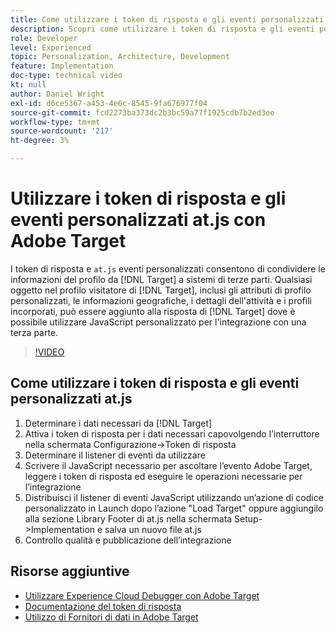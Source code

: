 ```yaml
---
title: Come utilizzare i token di risposta e gli eventi personalizzati at.js
description: Scopri come utilizzare i token di risposta e gli eventi personalizzati at.js per condividere le informazioni del profilo da Target a sistemi di terze parti.
role: Developer
level: Experienced
topic: Personalization, Architecture, Development
feature: Implementation
doc-type: technical video
kt: null
author: Daniel Wright
exl-id: d6ce5367-a453-4e6c-8545-9fa676977f04
source-git-commit: fcd2273ba373dc2b3bc59a77f1925cdb7b2ed3ee
workflow-type: tm+mt
source-wordcount: '217'
ht-degree: 3%

---
```


# Utilizzare i token di risposta e gli eventi personalizzati at.js con Adobe Target

I token di risposta e `at.js` eventi personalizzati consentono di condividere le informazioni del profilo da [!DNL Target] a sistemi di terze parti. Qualsiasi oggetto nel profilo visitatore di [!DNL Target], inclusi gli attributi di profilo personalizzati, le informazioni geografiche, i dettagli dell&#39;attività e i profili incorporati, può essere aggiunto alla risposta di [!DNL Target] dove è possibile utilizzare JavaScript personalizzato per l&#39;integrazione con una terza parte.

>[!VIDEO](https://video.tv.adobe.com/v/23253/?quality=12)

## Come utilizzare i token di risposta e gli eventi personalizzati at.js

1. Determinare i dati necessari da [!DNL Target]
1. Attiva i token di risposta per i dati necessari capovolgendo l’interruttore nella schermata Configurazione->Token di risposta
1. Determinare il listener di eventi da utilizzare
1. Scrivere il JavaScript necessario per ascoltare l’evento Adobe Target, leggere i token di risposta ed eseguire le operazioni necessarie per l’integrazione
1. Distribuisci il listener di eventi JavaScript utilizzando un’azione di codice personalizzato in Launch dopo l’azione &quot;Load Target&quot; oppure aggiungilo alla sezione Library Footer di at.js nella schermata Setup->Implementation e salva un nuovo file at.js
1. Controllo qualità e pubblicazione dell’integrazione

## Risorse aggiuntive

* [Utilizzare Experience Cloud Debugger con Adobe Target](../troubleshooting/troubleshoot-with-the-experience-cloud-debugger.md)
* [Documentazione del token di risposta](https://experienceleague.adobe.com/docs/target/using/administer/response-tokens.html?lang=en)
* [Utilizzo di Fornitori di dati in Adobe Target](use-data-providers-to-integrate-third-party-data.md)
